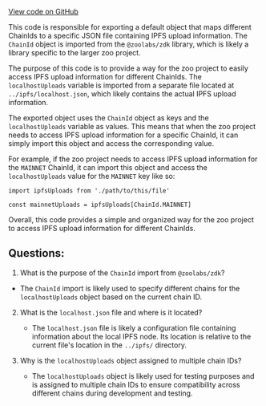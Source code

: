 [View code on GitHub](zoo-labs/zoo/blob/master/core/src/constants/ipfs.ts)

This code is responsible for exporting a default object that maps different ChainIds to a specific JSON file containing IPFS upload information. The `ChainId` object is imported from the `@zoolabs/zdk` library, which is likely a library specific to the larger zoo project. 

The purpose of this code is to provide a way for the zoo project to easily access IPFS upload information for different ChainIds. The `localhostUploads` variable is imported from a separate file located at `../ipfs/localhost.json`, which likely contains the actual IPFS upload information. 

The exported object uses the `ChainId` object as keys and the `localhostUploads` variable as values. This means that when the zoo project needs to access IPFS upload information for a specific ChainId, it can simply import this object and access the corresponding value. 

For example, if the zoo project needs to access IPFS upload information for the `MAINNET` ChainId, it can import this object and access the `localhostUploads` value for the `MAINNET` key like so:

```
import ipfsUploads from './path/to/this/file'

const mainnetUploads = ipfsUploads[ChainId.MAINNET]
```

Overall, this code provides a simple and organized way for the zoo project to access IPFS upload information for different ChainIds.
## Questions: 
 1. What is the purpose of the `ChainId` import from `@zoolabs/zdk`?
   - The `ChainId` import is likely used to specify different chains for the `localhostUploads` object based on the current chain ID.

2. What is the `localhost.json` file and where is it located?
   - The `localhost.json` file is likely a configuration file containing information about the local IPFS node. Its location is relative to the current file's location in the `../ipfs/` directory.

3. Why is the `localhostUploads` object assigned to multiple chain IDs?
   - The `localhostUploads` object is likely used for testing purposes and is assigned to multiple chain IDs to ensure compatibility across different chains during development and testing.